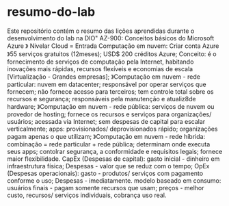 # resumo-do-lab
Este repositório contém o resumo das lições aprendidas durante o desenvolvimento do lab na DIO"
AZ-900: Conceitos básicos do Microsoft Azure 》 Nivelar Cloud = Entrada
Computação em nuvem: Criar conta Azure 》55 serviços  gratuitos  (12meses); USD$ 200 créditos Azure;
Conceito: é o fornecimento de serviços de computação pela Internet, habitando inovações mais rápidas, recursos flexíveis e economias de escala [Virtualização - Grandes empresas];
》Computação em nuvem - rede particular: nuvem em datacenter; responsável por operar serviços que fornecem; não fornece acesso para terceiros; tem controle total sobre os recursos e segurança; responsáveis pela manutenção e atualiz8de hardware;
》Computação em nuvem - rede pública: serviços de nuvem ou provedor  de hosting; fornece os recursos e serviços para organizações/ usuários; acessada via Internet; sem despesas de capital para escalar verticalmente; apps: provisionados/ deprovisionados rápido; organizações pagam apenas o que utilizam;
》Computação em nuvem - rede híbrida: combinação = rede particular + rede pública; determinam onde executa seus apps; contolrar segurança,  a conformidade e requisitos legais; fornece maior flexibilidade. 
CapEx (Despesas de capital): gasto inicial - dinheiro em infraestrutura física; Despesas - valor que se reduz  com o tempo;
OpEx (Despesas  operacionais): gasto - produtos/ serviços com pagamento  conforme  o uso; Despesas - imediatamente.
modelo baseado em consumo: usuários  finais  - pagam somente recursos que usam; preços - melhor custo, recursos/ serviços individuais, cobrança uso real.
